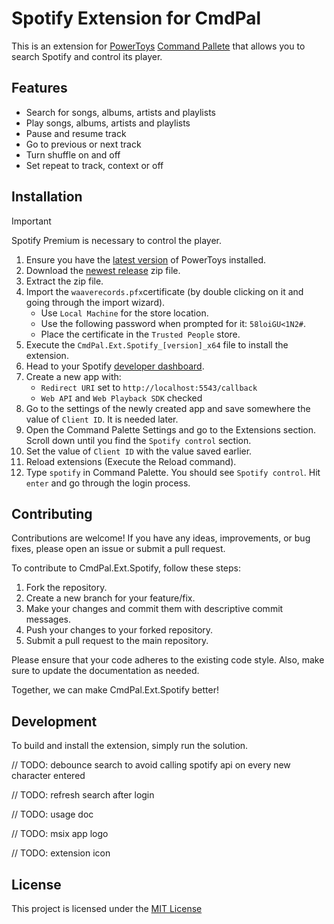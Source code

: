 # Spotify Extension for CmdPal

This is an extension for [PowerToys](https://github.com/microsoft/PowerToys) [Command Pallete](https://learn.microsoft.com/en-us/windows/powertoys/command-palette/overview) that allows you to search Spotify and control its player.

## Features

- Search for songs, albums, artists and playlists
- Play songs, albums, artists and playlists
- Pause and resume track
- Go to previous or next track
- Turn shuffle on and off
- Set repeat to track, context or off

## Installation

> [!IMPORTANT]
> Spotify Premium is necessary to control the player.

1. Ensure you have the [latest version](https://github.com/microsoft/PowerToys/releases/latest) of PowerToys installed.
2. Download the [newest release](https://github.com/waaverecords/CmdPal.Ext.Spotify/releases/latest) zip file.
3. Extract the zip file.
4. Import the `waaverecords.pfx`certificate (by double clicking on it and going through the import wizard).
	- Use `Local Machine` for the store location.
	- Use the following password when prompted for it: `58loiGU<1N2#`.
	- Place the certificate in the `Trusted People` store.
5. Execute the `CmdPal.Ext.Spotify_[version]_x64` file to install the extension.
6. Head to your Spotify [developer dashboard](https://developer.spotify.com/).
7. Create a new app with:
    - `Redirect URI` set to `http://localhost:5543/callback`
    - `Web API` and `Web Playback SDK` checked
8. Go to the settings of the newly created app and save somewhere the value of `Client ID`. It is needed later.
9. Open the Command Palette Settings and go to the Extensions section. Scroll down until you find the `Spotify control` section.
10. Set the value of `Client ID` with the value saved earlier.
11. Reload extensions (Execute the Reload command).
12. Type `spotify` in Command Palette. You should see `Spotify control`. Hit `enter` and go through the login process.

## Contributing

Contributions are welcome! If you have any ideas, improvements, or bug fixes, please open an issue or submit a pull request.

To contribute to CmdPal.Ext.Spotify, follow these steps:

1. Fork the repository.
2. Create a new branch for your feature/fix.
3. Make your changes and commit them with descriptive commit messages.
4. Push your changes to your forked repository.
5. Submit a pull request to the main repository.

Please ensure that your code adheres to the existing code style. Also, make sure to update the documentation as needed.

Together, we can make CmdPal.Ext.Spotify better!

## Development

To build and install the extension, simply run the solution.

// TODO: debounce search to avoid calling spotify api on every new character entered

// TODO: refresh search after login

// TODO: usage doc

// TODO: msix app logo

// TODO: extension icon


## License

This project is licensed under the [MIT License](LICENSE)